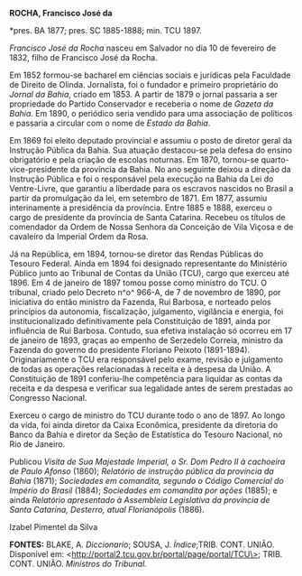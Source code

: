 **ROCHA, Francisco José da**

\*pres. BA 1877; pres. SC 1885-1888; min. TCU 1897.

*Francisco José da Rocha* nasceu em Salvador no dia 10 de fevereiro de
1832, filho de Francisco José da Rocha.

Em 1852 formou-se bacharel em ciências sociais e jurídicas pela
Faculdade de Direito de Olinda. Jornalista, foi o fundador e primeiro
proprietário do *Jornal da Bahia*, criado em 1853. A partir de 1879 o
jornal passaria a ser propriedade do Partido Conservador e receberia o
nome de *Gazeta da Bahia*. Em 1890, o periódico seria vendido para uma
associação de políticos e passaria a circular com o nome de *Estado da
Bahia*.

Em 1869 foi eleito deputado provincial e assumiu o posto de diretor
geral da Instrução Pública da Bahia. Sua atuação destacou-se pela defesa
do ensino obrigatório e pela criação de escolas noturnas. Em 1870,
tornou-se quarto-vice-presidente da província da Bahia. No ano seguinte
deixou a direção da Instrução Pública e foi o responsável pela execução
na Bahia da Lei do Ventre-Livre, que garantiu a liberdade para os
escravos nascidos no Brasil a partir da promulgação da lei, em setembro
de 1871. Em 1877, assumiu interinamente a presidência da província.
Entre 1885 e 1888, exerceu o cargo de presidente da província de Santa
Catarina. Recebeu os títulos de comendador da Ordem de Nossa Senhora da
Conceição de Vila Viçosa e de cavaleiro da Imperial Ordem da Rosa.

Já na República, em 1894, tornou-se diretor das Rendas Públicas do
Tesouro Federal. Ainda em 1894 foi designado representante do Ministério
Público junto ao Tribunal de Contas da União (TCU), cargo que exerceu
até 1896. Em 4 de janeiro de 1897 tomou posse como ministro do TCU. O
tribunal, criado pelo Decreto n^o^ 966-A, de 7 de novembro de 1890, por
iniciativa do então ministro da Fazenda, Rui Barbosa, e norteado pelos
princípios da autonomia, fiscalização, julgamento, vigilância e energia,
foi institucionalizado definitivamente pela Constituição de 1891, ainda
por influência de Rui Barbosa. Contudo, sua efetiva instalação só
ocorreu em 17 de janeiro de 1893, graças ao empenho de Serzedelo
Correia, ministro da Fazenda do governo do presidente Floriano Peixoto
(1891-1894). Originariamente o TCU era responsável pelo exame, revisão e
julgamento de todas as operações relacionadas à receita e à despesa da
União. A Constituição de 1891 conferiu-lhe competência para liquidar as
contas da receita e da despesa e verificar sua legalidade antes de serem
prestadas ao Congresso Nacional.

Exerceu o cargo de ministro do TCU durante todo o ano de 1897. Ao longo
da vida, foi ainda diretor da Caixa Econômica, presidente da diretoria
do Banco da Bahia e diretor da Seção de Estatística do Tesouro Nacional,
no Rio de Janeiro.

Publicou *Visita de Sua Majestade Imperial, o Sr. Dom Pedro II à
cachoeira de Paulo Afonso* (1860); *Relatório de instrução pública da
província da Bahia* (1871); *Sociedades em comandita, segundo o Código
Comercial do Império do Brasil* (1884); *Sociedades em comandita por
ações* (1885); e ainda *Relatório apresentado à Assembleia Legislativa
da província de Santa Catarina, Desterro, atual Florianópolis* (1886).

Izabel Pimentel da Silva

**FONTES:** BLAKE, A. *Diccionario*; SOUSA, J. *Índice*;TRIB. CONT.
UNIÃO. Disponível em:
\<http://portal2.tcu.gov.br/portal/page/portal/TCU\>; TRIB. CONT. UNIÃO.
*Ministros do Tribunal.*
